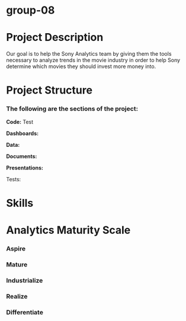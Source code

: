 # group-08

# Project Description

Our goal is to help the Sony Analytics team by giving them the tools necessary to analyze trends in the movie industry in order to help Sony determine which movies they should invest more money into. 

# Project Structure
### The following are the sections of the project:
**Code:** Test

**Dashboards:** 

**Data:**

**Documents:**

**Presentations:**

Tests:

# Skills

# Analytics Maturity Scale
### Aspire
### Mature
### Industrialize
### Realize
### Differentiate
